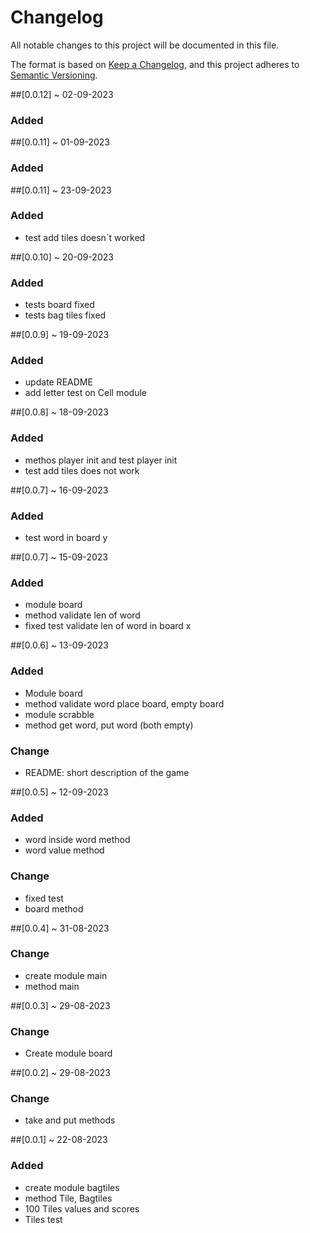 # Changelog
All notable changes to this project will be documented in this file.

The format is based on [Keep a Changelog](https://keepachangelog.com/en/1.0.0/), and this project adheres to [Semantic Versioning](https://semver.org/spec/v2.0.0.html).

##[0.0.12] ~ 02-09-2023
### Added

##[0.0.11] ~ 01-09-2023
### Added

##[0.0.11] ~ 23-09-2023
### Added
- test add tiles doesn´t worked

##[0.0.10] ~ 20-09-2023
### Added
- tests board fixed
- tests bag tiles fixed

##[0.0.9] ~ 19-09-2023
### Added
- update README
- add letter test on Cell module

##[0.0.8] ~ 18-09-2023
### Added
- methos player init and test player init
- test add tiles does not work 


##[0.0.7] ~ 16-09-2023
### Added
- test word in board y

##[0.0.7] ~ 15-09-2023
### Added
- module board 
- method validate len of word
- fixed test validate len of word in board x

##[0.0.6] ~ 13-09-2023
### Added
- Module board
- method validate word place board, empty board
- module scrabble
- method get word, put word (both empty)
### Change 
- README: short description of the game 


##[0.0.5] ~ 12-09-2023
### Added
- word inside word method
- word value method
### Change 
- fixed test
- board method


##[0.0.4] ~ 31-08-2023
### Change
- create module main
- method main


##[0.0.3] ~ 29-08-2023
### Change
- Create module board


##[0.0.2] ~ 29-08-2023
### Change
- take and put methods


##[0.0.1] ~ 22-08-2023
### Added
- create module bagtiles
- method Tile, Bagtiles
- 100 Tiles values and scores
- Tiles test